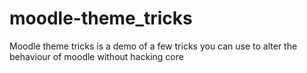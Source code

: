 # moodle-theme_tricks
Moodle theme tricks is a demo of a few tricks you can use to alter the behaviour of moodle without hacking core

